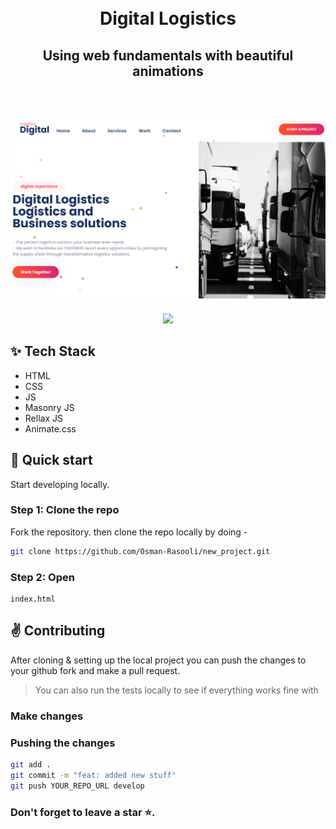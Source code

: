 <br />
<br />

<h1 align="center" >Digital Logistics</h1>
<h2 align="center">Using web fundamentals with beautiful animations</h2>

<br />
<br />

<p align="center">
  <img src="./assets/screenshots/Digital_logistics.png">
  <br />
  <br />
  <img src="./assets/screenshots/Digital_logistics2.png">
</p>

## ✨ Tech Stack
- HTML
- CSS
- JS
- Masonry JS
- Rellax JS
- Animate.css

## :rocket: Quick start

Start developing locally.

### Step 1: Clone the repo
Fork the repository. then clone the repo locally by doing -

```sh
git clone https://github.com/Osman-Rasooli/new_project.git
```

### Step 2: Open
```
index.html
```

## :v: Contributing

After cloning & setting up the local project you can push the changes to your github fork and make a pull request.

> You can also run the tests locally to see if everything works fine with

### Make changes


### Pushing the changes

```bash
git add .
git commit -m "feat: added new stuff"
git push YOUR_REPO_URL develop
```



### Don't forget to leave a star ⭐.
